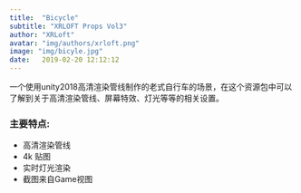 ```yaml
---
title:  "Bicycle"
subtitle: "XRLOFT Props Vol3"
author: "XRLoft"
avatar: "img/authors/xrloft.png"
image: "img/bicyle.jpg"
date:   2019-02-20 12:12:12
---
```


一个使用unity2018高清渲染管线制作的老式自行车的场景，在这个资源包中可以了解到关于高清渲染管线、屏幕特效、灯光等等的相关设置。



### 主要特点:

- 高清渲染管线
- 4k 贴图
- 实时灯光渲染
- 截图来自Game视图

